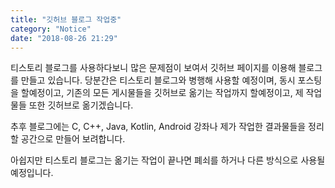 ```yaml
---
title: "깃허브 블로그 작업중"
category: "Notice"
date: "2018-08-26 21:29"
---
```

티스토리 블로그를 사용하다보니 많은 문제점이 보여서 깃허브 페이지를 이용해 블로그를 만들고 있습니다.
당분간은 티스토리 블로그와 병행해 사용할 예정이며, 동시 포스팅을 할예정이고, 기존의 모든 게시물들을 깃허브로 옮기는 작업까지 할예정이고, 제 작업물들 또한 깃허브로 옮기겠습니다.

추후 블로그에는 C, C++, Java, Kotlin, Android 강좌나 제가 작업한 결과물들을 정리할 공간으로 만들어 보려합니다.

아쉽지만 티스토리 블로그는 옮기는 작업이 끝나면 폐쇠를 하거나 다른 방식으로 사용될예정입니다.
